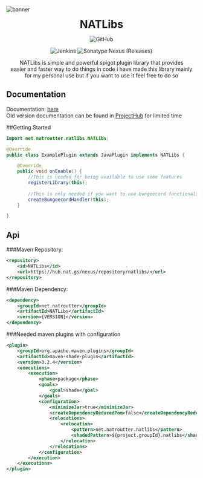 ![banner](https://cdn.nat.gs/img/NATLibs_Banner.png)

<div align="center">
<h1 style="margin: 0px;font-weight: 700;font-family:-apple-system,BlinkMacSystemFont,Segoe UI,Helvetica,Arial,sans-serif,Apple Color Emoji,Segoe UI Emoji">NATLibs</h1>

![GitHub](https://img.shields.io/github/license/NATroutter/NATLibs?style=for-the-badge)

![Jenkins](https://img.shields.io/jenkins/build?jobUrl=https%3A%2F%2Fhub.nat.gs%2Fjenkins%2Fjob%2FNATLibs%2F&style=for-the-badge)
![Sonatype Nexus (Releases)](https://img.shields.io/nexus/r/net.natroutter/NATLibs?server=https%3A%2F%2Fhub.nat.gs%2Fnexus%2F&style=for-the-badge)

NATLibs is simple and powerful spigot plugin library that provides  
easier and faster way to do things in code i have made this library mainly  
for my personal use but if you want to use it feel free to do so

</div>


## Documentation
Documentation: [here](https://hub.nat.gs/javadoc/NATLibs/latest.php)  
Old version documentation can be found in [ProjectHub](https://hub.nat.gs/) for limited time

##Getting Started

````java
import net.natroutter.natlibs.NATLibs;

@Override
public class ExamplePlugin extends JavaPlugin implements NATLibs {

    @Override
    public void onEnable() {
        //This is needed for being available to use some features
        registerLibrary(this);
        
        //This is only needed if you want to use bungeecord functionality
        createBungeecordHandler(this);
    }

}
````

## Api
###Maven Repository:
````xml
<repository>
    <id>NATLibs</id>
    <url>https://hub.nat.gs/nexus/repository/natlibs/</url>
</repository>
````

###Maven Dependency:
````xml
<dependency>
    <groupId>net.natroutter</groupId>
    <artifactId>NATLibs</artifactId>
    <version>{VERSION}</version>
</dependency>
````

###Needed maven plugins with configuration
`````xml
<plugin>
    <groupId>org.apache.maven.plugins</groupId>
    <artifactId>maven-shade-plugin</artifactId>
    <version>3.2.4</version>
    <executions>
        <execution>
            <phase>package</phase>
            <goals>
                <goal>shade</goal>
            </goals>
            <configuration>
                <minimizeJar>true</minimizeJar>
                <createDependencyReducedPom>false</createDependencyReducedPom>
                <relocations>
                    <relocation>
                        <pattern>net.natroutter.natlibs</pattern>
                        <shadedPattern>${project.groupId}.natlibs</shadedPattern>
                    </relocation>
                </relocations>
            </configuration>
        </execution>
    </executions>
</plugin>
`````